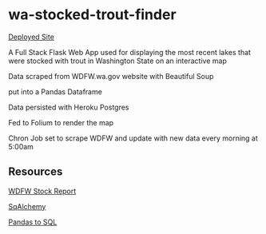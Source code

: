 # wa-stocked-trout-finder
[Deployed Site](https://wa-stocked-trout-finder.herokuapp.com/)

A Full Stack Flask Web App used for displaying the most recent lakes that were stocked with trout in Washington State on an interactive map

Data scraped from WDFW.wa.gov website with Beautiful Soup

put into a Pandas Dataframe

Data persisted with Heroku Postgres

Fed to Folium to render the map

Chron Job set to scrape WDFW and update with new data every morning at 5:00am



## Resources
[WDFW Stock Report](https://wdfw.wa.gov/fishing/reports/stocking/trout-plants)

[SqAlchemy](https://flask-sqlalchemy.palletsprojects.com/en/2.x/quickstart/)

[Pandas to SQL](https://towardsdatascience.com/upload-your-pandas-dataframe-to-your-database-10x-faster-eb6dc6609ddf)
